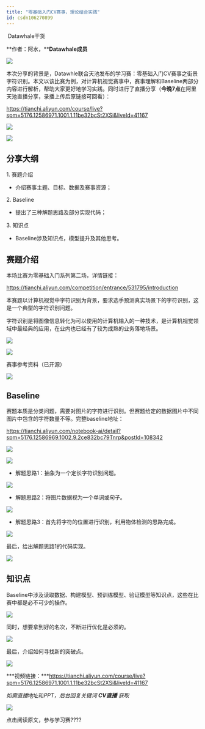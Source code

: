 ```yaml
---
title: "零基础入门CV赛事，理论结合实践"
id: csdn106270899
---
```


 Datawhale干货 

**作者：阿水，****Datawhale成员**

![](../img/8dc6acef7ac04d690718d2393025fc79.png)

本次分享的背景是，Datawhle联合天池发布的学习赛：零基础入门CV赛事之街景字符识别。本文以该比赛为例，对计算机视觉赛事中，赛事理解和Baseline两部分内容进行解析，帮助大家更好地学习实践。同时进行了直播分享（**今晚7点**在阿里天池直播分享，录播上传后原链接可回看）：

https://tianchi.aliyun.com/course/live?spm=5176.12586971.1001.1.11be32bcSt2XSi&liveId=41167

![](../img/18848f5caed86dade7f3774fc5cae9a1.png)

![](../img/b042331e31c9a2e70051811f1ba489da.png)

## 分享大纲

1\. 赛题介绍

*   介绍赛事主题、目标、数据及赛事资源；

2\. Baseline

*   提出了三种解题思路及部分实现代码；

3\. 知识点

*   Baseline涉及知识点，模型提升及其他思考。

## 赛题介绍

本场比赛为零基础入门系列第二场，详情链接：

https://tianchi.aliyun.com/competition/entrance/531795/introduction

本赛题以计算机视觉中字符识别为背景，要求选手预测真实场景下的字符识别，这是一个典型的字符识别问题。

字符识别是将图像信息转化为可以使用的计算机输入的一种技术，是计算机视觉领域中最经典的应用，在业内也已经有了较为成熟的业务落地场景。

![](../img/9e1301fb13a4571423da3ddb94d5c2a9.png)

![](../img/4100c2dc308d0afd8e75134b04b85d26.png)

赛事参考资料（已开源）

![](../img/80fcff1e93cdcb2e225bf9dfbda2a2c3.png)

## Baseline

赛题本质是分类问题，需要对图片的字符进行识别。但赛题给定的数据图片中不同图片中包含的字符数量不等。完整baseline地址：

https://tianchi.aliyun.com/notebook-ai/detail?spm=5176.12586969.1002.9.2ce832bc79Tnrp&postId=108342

![](../img/a3dd6c3c1794dd867807664736be0fb1.png)

![](../img/d6b9debab12afa5f62d5dda5b2df9799.png)

*   解题思路1：抽象为一个定长字符识别问题。

![](../img/40841f403e077f83aa5913532c5a2448.png)

*   解题思路2：将图片数据视为一个单词或句子。

![](../img/42893babd94ff5a3d59ffd80dbc29596.png)

*   解题思路3：首先将字符的位置进行识别，利用物体检测的思路完成。

![](../img/46aaca320094fa54c82c51821234fcf8.png)

最后，给出解题思路1的代码实现。

![](../img/5ee3275dd58f57ad2c386d7574d6ca26.png)

## 知识点

Baseline中涉及读取数据、构建模型、预训练模型、验证模型等知识点，这些在比赛中都是必不可少的操作。

![](../img/a5bfcb4c83834452447c58f1769ff935.png)

同时，想要拿到好的名次，不断进行优化是必须的。

![](../img/691aec8d46fd0c915dbf676db8f1d3a2.png)

最后，介绍如何寻找新的突破点。

![](../img/683dd1b3541068b5ffbce2e05a554896.png)

***视频链接：***https://tianchi.aliyun.com/course/live?spm=5176.12586971.1001.1.11be32bcSt2XSi&liveId=41167

*如需直播*地址和*PPT，后台回复关键词 **CV直播** 获取*

![](../img/ac1260bd6d55ebcd4401293b8b1ef5ff.png)

点击阅读原文，参与学习赛????